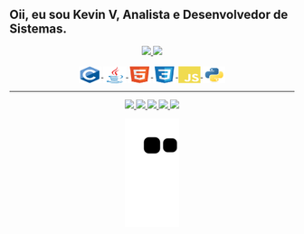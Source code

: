 ## Oii, eu sou Kevin V, Analista e Desenvolvedor de Sistemas.

<div align="center">
  <a href="https://github.com/KevinVill4">
  <img height="160em" src="https://github-readme-stats.vercel.app/api?username=KevinVill4&show_icons=true&theme=dracula&include_all_commits=true&count_private=true"/>
  <img height="160em" src="https://github-readme-stats.vercel.app/api/top-langs/?username=KevinVill4&layout=compact&langs_count=7&theme=dracula"/>
</div>

<div align="center">
  <div style="display: inline_block"><br>
    <img align="center" alt="Kevin-C" height="30" width="40" src="https://raw.githubusercontent.com/devicons/devicon/1119b9f84c0290e0f0b38982099a2bd027a48bf1/icons/c/c-original.svg">
    <img align="center" alt="Kevin-Java" height="30" width="40" src="https://raw.githubusercontent.com/devicons/devicon/1119b9f84c0290e0f0b38982099a2bd027a48bf1/icons/java/java-original.svg"> 
    <img align="center" alt="Kevin-HTML" height="30" width="40" src="https://raw.githubusercontent.com/devicons/devicon/master/icons/html5/html5-original.svg"> 
    <img align="center" alt="Kevin-CSS" height="30" width="40" src="https://raw.githubusercontent.com/devicons/devicon/master/icons/css3/css3-original.svg"> 
    <img align="center" alt="Kevin-Js" height="30" width="40" src="https://raw.githubusercontent.com/devicons/devicon/master/icons/javascript/javascript-plain.svg">
    <img align="center" alt="Kevin-Python" height="30" width="40" src="https://raw.githubusercontent.com/devicons/devicon/master/icons/python/python-original.svg">
  </div>
</div>
<hr>
  <div align="center" > 
    <div> 
      <a href="https://github.com/KevinVill4" target="_blank"> 
        <img height="30" src="https://img.shields.io/badge/github-%23121011.svg?style=for-the-badge&logo=github&logoColor=white" target="_blank">  
      </a> 
      <a href="https://www.instagram.com/kevin__villa_/" target="_blank"> 
        <img height="30" src="https://img.shields.io/badge/Instagram-%23E4405F.svg?style=for-the-badge&logo=Instagram&logoColor=white" target="_blank">  
      </a>
      <a href="https://www.facebook.com/kevinvilla2002/" target="_blank"> 
        <img height="30" src="https://img.shields.io/badge/Facebook-%231877F2.svg?style=for-the-badge&logo=Facebook&logoColor=white" target="_blank">  
      </a>
      <a href="https://www.linkedin.com/in/kevin-villa-679483209/" target="_blank"> 
        <img height="30" src="https://img.shields.io/badge/linkedin-%230077B5.svg?style=for-the-badge&logo=linkedin&logoColor=white" target="_blank">  
      </a>
      <a href="https://twitter.com/kevin_vill4" target="_blank"> 
        <img height="30" src="https://img.shields.io/badge/Twitter-%231DA1F2.svg?style=for-the-badge&logo=Twitter&logoColor=white" target="_blank">  
      </a>
    </div>
    
  
  
![snake gif](https://github.com/KevinVill4/KevinVill4/blob/output/github-contribution-grid-snake.svg)
